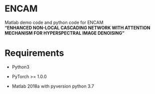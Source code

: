 # ENCAM



Matlab demo code and python code for ENCAM <br />
**“ENHANCED NON-LOCAL CASCADING NETWORK WITH ATTENTION MECHANISM FOR HYPERSPECTRAL IMAGE DENOISING”**

# Requirements

* Python3

* PyTorch >= 1.0.0

* Matlab 2018a with pyversion python 3.7
